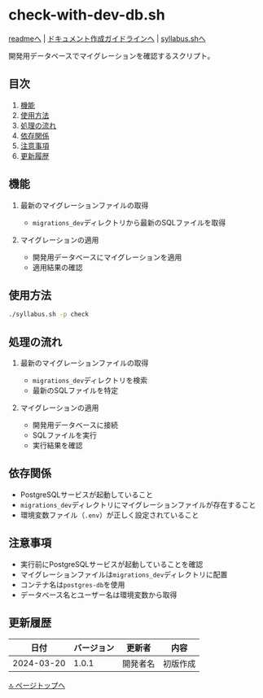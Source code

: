 # check-with-dev-db.sh

[readmeへ](../README.md) | [ドキュメント作成ガイドラインへ](../doc.md) | [syllabus.shへ](./syllabus.md)

開発用データベースでマイグレーションを確認するスクリプト。

## 目次
1. [機能](#機能)
2. [使用方法](#使用方法)
3. [処理の流れ](#処理の流れ)
4. [依存関係](#依存関係)
5. [注意事項](#注意事項)
6. [更新履歴](#更新履歴)

## 機能

1. 最新のマイグレーションファイルの取得
   - `migrations_dev`ディレクトリから最新のSQLファイルを取得

2. マイグレーションの適用
   - 開発用データベースにマイグレーションを適用
   - 適用結果の確認

## 使用方法

```bash
./syllabus.sh -p check
```

## 処理の流れ

1. 最新のマイグレーションファイルの取得
   - `migrations_dev`ディレクトリを検索
   - 最新のSQLファイルを特定

2. マイグレーションの適用
   - 開発用データベースに接続
   - SQLファイルを実行
   - 実行結果を確認

## 依存関係

- PostgreSQLサービスが起動していること
- `migrations_dev`ディレクトリにマイグレーションファイルが存在すること
- 環境変数ファイル（`.env`）が正しく設定されていること

## 注意事項

- 実行前にPostgreSQLサービスが起動していることを確認
- マイグレーションファイルは`migrations_dev`ディレクトリに配置
- コンテナ名は`postgres-db`を使用
- データベース名とユーザー名は環境変数から取得

## 更新履歴

| 日付 | バージョン | 更新者 | 内容 |
|------|------------|--------|------|
| 2024-03-20 | 1.0.1 | 開発者名 | 初版作成 |

[🔝 ページトップへ](#check-with-dev-dbsh) 